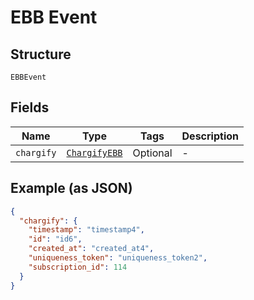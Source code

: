 
# EBB Event

## Structure

`EBBEvent`

## Fields

| Name | Type | Tags | Description |
|  --- | --- | --- | --- |
| `chargify` | [`ChargifyEBB`](../../doc/models/chargify-ebb.md) | Optional | - |

## Example (as JSON)

```json
{
  "chargify": {
    "timestamp": "timestamp4",
    "id": "id6",
    "created_at": "created_at4",
    "uniqueness_token": "uniqueness_token2",
    "subscription_id": 114
  }
}
```

